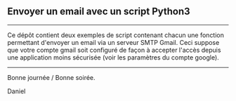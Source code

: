 ## Envoyer un email avec un script Python3

-----

  Ce dépôt contient deux exemples de script contenant chacun une fonction permettant d'envoyer un email via un serveur SMTP Gmail. Ceci suppose que votre compte gmail soit configuré de façon à accepter l'accès depuis une application moins sécurisée (voir les paramètres du compte google).

-----

  Bonne journée / Bonne soirée.

  Daniel
